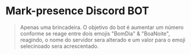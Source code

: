 # Mark-presence Discord BOT
> Apenas uma brincadeira.
O objetivo do bot é aumentar um número conforme se reage entre dois emojis "BomDia" & "BoaNoite", reagindo, o nome do servidor sera alterado e um valor para o emoji selecinoado sera acrescentado.
